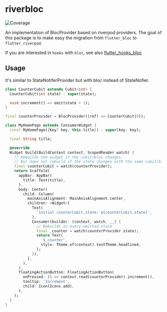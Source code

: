 # riverbloc

![Coverage](https://raw.githubusercontent.com/kranfix/riverbloc/master/packages/riverbloc/coverage_badge.svg?sanitize=true)

An implementation of BlocProvider based on riverpod providers.
The goal of this package is to make easy the migration from `flutter_bloc` to
`flutter_riverpod`.

If you are interested in `hooks` with `bloc`, see also
[flutter_hooks_bloc](https://pub.dev/packages/flutter_hooks_bloc/admin)

## Usage

It's similar to StateNotiferProvider but with bloc instead of StateNofier.

```dart
class CounterCubit extends Cubit<int> {
  CounterCubit(int state) : super(state);

  void increment() => emit(state + 1);
}

final counterProvider = BlocProvider((ref) => CounterCubit(0));

class MyHomePage extends ConsumerWidget {
  const MyHomePage({Key? key, this.title}) : super(key: key);

  final String title;

  @override
  Widget build(BuildContext context, ScopedReader watch) {
    // Rebuilds the widget if the cubit/bloc changes.
    // But does not rebuild if the state changes with the same cubit/bloc
    final counterCubit = watch(counterProvider);
    return Scaffold(
      appBar: AppBar(
        title: Text(title),
      ),
      body: Center(
        child: Column(
          mainAxisAlignment: MainAxisAlignment.center,
          children: <Widget>[
            Text(
              'initial counterCubit.state: ${counterCubit.state}',
            ),
            Consumer(builder: (context, watch, __) {
              // Rebuilds in every emitted state
              final _counter = watch(counterProvider.state);
              return Text(
                '$_counter',
                style: Theme.of(context).textTheme.headline4,
              );
            }),
          ],
        ),
      ),
      floatingActionButton: FloatingActionButton(
        onPressed: () => context.read(counterProvider).increment(),
        tooltip: 'Increment',
        child: Icon(Icons.add),
      ),
    );
  }
}
```
